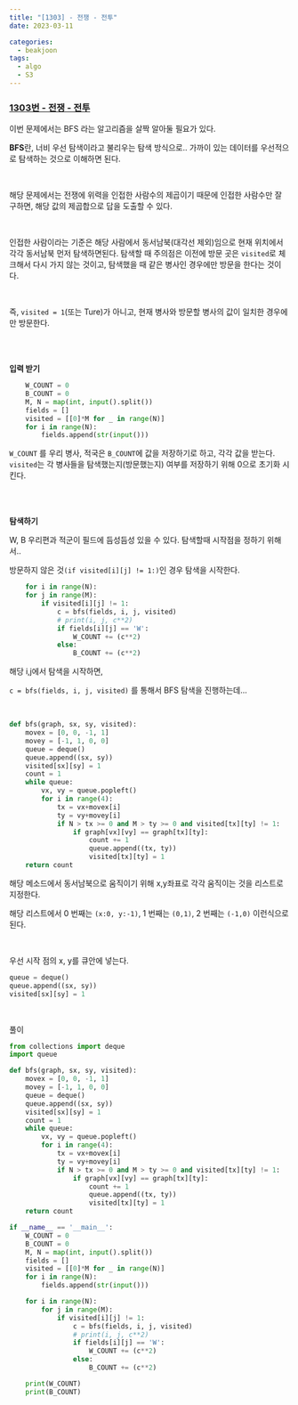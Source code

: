 ```yaml
---
title: "[1303] - 전쟁 - 전투"
date: 2023-03-11

categories:
  - beakjoon
tags:
  - algo
  - S3
---
```


### [1303번 - 전쟁 - 전투](https://www.acmicpc.net/problem/1303)


이번 문제에서는 BFS 라는 알고리즘을 살짝 알아둘 필요가 있다.

**BFS**란, 너비 우선 탐색이라고 불리우는 탐색 방식으로..
가까이 있는 데이터를 우선적으로 탐색하는 것으로 이해하면 된다.

<br>

해당 문제에서는 전쟁에 위력을 인접한 사람수의 제곱이기 때문에
인접한 사람수만 잘 구하면, 해당 값의 제곱합으로 답을 도출할 수 있다.

<br>

인접한 사람이라는 기준은 해당 사람에서 동서남북(대각선 제외)임으로 현재 위치에서
각각 동서남북 먼저 탐색하면된다.
탐색할 때 주의점은 이전에 방문 곳은 `visited`로 체크해서 다시 가지 않는 것이고,
탐색했을 때 같은 병사인 경우에만 방문을 한다는 것이다.

<br>

즉, `visited = 1`(또는 Ture)가 아니고, 현재 병사와 방문할 병사의 값이 
일치한 경우에만 방문한다.

<br><br>


**입력 받기**

```python
    W_COUNT = 0
    B_COUNT = 0
    M, N = map(int, input().split())
    fields = []
    visited = [[0]*M for _ in range(N)]
    for i in range(N):
        fields.append(str(input()))
```
`W_COUNT` 를 우리 병사, 적국은 `B_COUNT`에 값을 저장하기로 하고, 각각 값을 받는다.
`visited`는 각 병사들을 탐색했는지(방문했는지) 여부를 저장하기 위해 0으로 초기화 시킨다.


<br><br>

**탐색하기**

W, B 우리편과 적군이 필드에 듬성듬성 있을 수 있다. 탐색할때 시작점을 정하기 위해서..

방문하지 않은 것`(if visited[i][j] != 1:)`인 경우 탐색을 시작한다.
```python
    for i in range(N):
    for j in range(M):
        if visited[i][j] != 1:
            c = bfs(fields, i, j, visited)
            # print(i, j, c**2)
            if fields[i][j] == 'W':
                W_COUNT += (c**2)
            else:
                B_COUNT += (c**2)
```
해당 i,j에서 탐색을 시작하면,

`c = bfs(fields, i, j, visited)`
를 통해서 BFS 탐색을 진행하는데...

<br>

```python
def bfs(graph, sx, sy, visited):
    movex = [0, 0, -1, 1]
    movey = [-1, 1, 0, 0]
    queue = deque()
    queue.append((sx, sy))
    visited[sx][sy] = 1
    count = 1
    while queue:
        vx, vy = queue.popleft()
        for i in range(4):
            tx = vx+movex[i]
            ty = vy+movey[i]
            if N > tx >= 0 and M > ty >= 0 and visited[tx][ty] != 1:
                if graph[vx][vy] == graph[tx][ty]:
                    count += 1
                    queue.append((tx, ty))
                    visited[tx][ty] = 1
    return count
```
해당 메소드에서 동서남북으로 움직이기 위해 x,y좌표로 각각 움직이는 것을 리스트로 지정한다.


해당 리스트에서 0 번째는 `(x:0, y:-1)`, 1 번째는 `(0,1)`, 2 번째는 `(-1,0)`
이런식으로 된다. 

<br>

우선 시작 점의 x, y를 큐안에 넣는다.
```python
queue = deque()
queue.append((sx, sy))
visited[sx][sy] = 1

```

<br>

풀이
    
```python
from collections import deque
import queue

def bfs(graph, sx, sy, visited):
    movex = [0, 0, -1, 1]
    movey = [-1, 1, 0, 0]
    queue = deque()
    queue.append((sx, sy))
    visited[sx][sy] = 1
    count = 1
    while queue:
        vx, vy = queue.popleft()
        for i in range(4):
            tx = vx+movex[i]
            ty = vy+movey[i]
            if N > tx >= 0 and M > ty >= 0 and visited[tx][ty] != 1:
                if graph[vx][vy] == graph[tx][ty]:
                    count += 1
                    queue.append((tx, ty))
                    visited[tx][ty] = 1
    return count

if __name__ == '__main__':
    W_COUNT = 0
    B_COUNT = 0
    M, N = map(int, input().split())
    fields = []
    visited = [[0]*M for _ in range(N)]
    for i in range(N):
        fields.append(str(input()))

    for i in range(N):
        for j in range(M):
            if visited[i][j] != 1:
                c = bfs(fields, i, j, visited)
                # print(i, j, c**2)
                if fields[i][j] == 'W':
                    W_COUNT += (c**2)
                else:
                    B_COUNT += (c**2)

    print(W_COUNT)
    print(B_COUNT)
```
